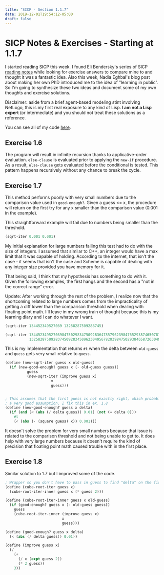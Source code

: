 ```yaml
---
title: "SICP - Section 1.1.7"
date: 2019-12-01T19:54:12-05:00
draft: false
---
```


# SICP Notes & Exercises - Starting at 1.1.7

I started reading SICP this week. I found Eli Bendersky's series of SICP 
[reading notes](https://eli.thegreenplace.net/tag/sicp) while looking for 
exercise answers to compare mine to and thought it was a fantastic idea. Also 
this week, Nadia Eghbal's blog post about making her own PhD introduced me to 
the idea of "learning in public". So I'm going to synthesize these two ideas 
and document some of my own thoughts and exercise solutions.

Disclaimer: aside from a brief agent-based modeling stint involving NetLogo,
this is my first real exposure to any kind of Lisp. __I am not a Lisp expert__ 
(or intermediate) and you should not treat these solutions as a reference.

You can see all of my code [here](https://github.com/mattcdrake/sicp).

## Exercise 1.6

The program will result in infinite recursion thanks to applicative-order 
evaluation. `else-clause` is evaluated prior to applying the `new-if` 
procedure. As a result, `else-clause` gets evaluated before the conditional is
tested. This pattern happens recursively without any chance to break the cycle. 

## Exercise 1.7

This method performs poorly with very small numbers due to the comparison value
used in `good-enough?`. Given a guess <= x, the procedure will return on the
first try for any x smaller than the comparison value (0.001 in the example).

This straightforward example will fail due to numbers being smaller than the
threshold.

```scheme
(sqrt-iter 0.001 0.001)
```

My initial explanation for large numbers failing this test had to do with the 
size of integers. I assumed that similar to C++, an integer would have a max
limit that it was capable of holding. According to the internet, that isn't the
case - it seems that isn't the case and Scheme is capable of dealing with any
integer size provided you have memory for it.

That being said, I think that my hypothesis has something to do with it. Given
the following examples, the first hangs and the second has a "not in the
correct range" error.

Update: After working through the rest of the problem, I realize now that the
shortcoming related to large numbers comes from the impracticality of getting
a diff lower than the comparison threshold when dealing with floating point
math. I'll leave in my wrong train of thought because this is my learning diary
and I can do whatever I want.

```scheme
(sqrt-iter 134452349527039 13258287509283745)

(sqrt-iter 134452349527039847502983475092836478579623984765293874650781603427561083745601983745029837450289347509782364958726394875623948756293487562093784650709857209837450928345260394856273465027345602376450293746502938764502398745620398745239459827340956203495786203984752039847520348965203948562037846502313.0 
           13258287509283745092834509623049567820398475029384658726304985760198346507983640597263048957623984756203465203495862039485720398457203498572304650293746509273645029834570298346502937845209347852798374509283645097263405987619834560718934650197346513948765137945613048756103748560796063987562398745692387465298374652983746502364592837459238745629387562938457934610346510387450138945163045813764501345786203940568273049852673094852376405986234058726034589273654023673475209387450923874523451.0)
```

This is my implementation that returns `#t` when the delta between `old-guess`
and `guess` gets very small relative to `guess`.

```scheme
(define (new-sqrt-iter guess x old-guess)
  (if (new-good-enough? guess x (- old-guess guess))
          guess
          (new-sqrt-iter (improve guess x)
                     x
                     guess)))


; This assumes that the first guess is not exactly right, which probably isn't
; a very good assumption. I fix this in ex. 1.8
(define (new-good-enough? guess x delta)
  (if (and (< (abs (/ delta guess)) 0.01) (not (= delta 0)))
    #t
    (< (abs (- (square guess) x)) 0.001)))
```

It doesn't solve the problem for very small numbers because that issue is 
related to the comparison threshold and not being unable to get to. It does 
help with very large numbers because it doesn't require the kind of precision
that floating point math caused trouble with in the first place.

## Exercise 1.8

Similar solution to 1.7 but I improved some of the code.

```scheme
; Wrapper so you don't have to pass in guess to find "delta" on the first go.
(define (cube-root-iter guess x)
  (cube-root-iter-inner guess x (* guess 2)))

(define (cube-root-iter-inner guess x old-guess)
  (if (good-enough? guess x (- old-guess guess))
    guess
    (cube-root-iter-inner (improve guess x)
                          x
                          guess)))

(define (good-enough? guess x delta)
  (< (abs (/ delta guess)) 0.01))

(define (improve guess x)
  (/ 
    (+ 
      (/ x (expt guess 2)) 
      (* 2 guess))
    3))
```



